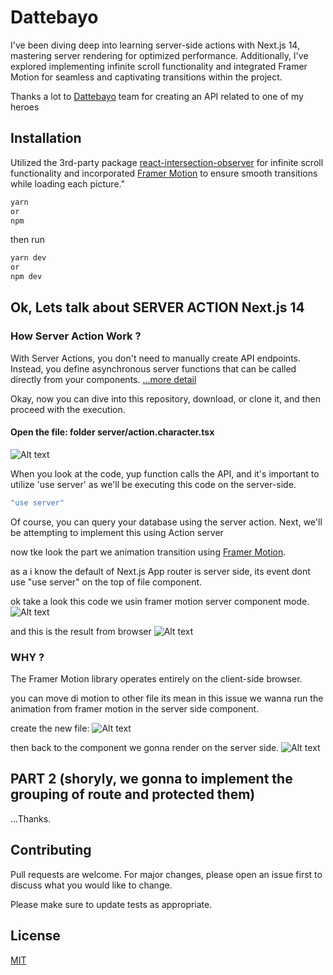 # Dattebayo

I've been diving deep into learning server-side actions with Next.js 14, mastering server rendering for optimized performance. Additionally, I've explored implementing infinite scroll functionality and integrated Framer Motion for seamless and captivating transitions within the project.

Thanks a lot to [Dattebayo](https://api-dattebayo.vercel.app/docs) team for creating an API related to one of my heroes

## Installation

Utilized the 3rd-party package [react-intersection-observer](https://www.npmjs.com/package/react-intersection-observer) for infinite scroll functionality and incorporated [Framer Motion](https://www.framer.com/motion/animation/) to ensure smooth transitions while loading each picture."

```bash
yarn
or
npm
```

then run

```bash
yarn dev
or
npm dev
```

## Ok, Lets talk about SERVER ACTION Next.js 14

### How Server Action Work ?

With Server Actions, you don't need to manually create API endpoints. Instead, you define asynchronous server functions that can be called directly from your components.
[...more detail](https://nextjs.org/docs/app/building-your-application/data-fetching/forms-and-mutations#how-server-actions-work)

Okay, now you can dive into this repository, download, or clone it, and then proceed with the execution.

#### Open the file: folder server/action.character.tsx

![Alt text](image.png)

When you look at the code, yup function calls the API, and it's important to utilize 'use server' as we'll be executing this code on the server-side.

```bash
"use server"
```

Of course, you can query your database using the server action. Next, we'll be attempting to implement this using Action server

now tke look the part we animation transition using [Framer Motion](https://www.framer.com/motion/animation/).

as a i know the default of Next.js App router is server side, its event dont use "use server" on the top of file component.

ok take a look this code we usin framer motion server component mode.
![Alt text](image-1.png)

and this is the result from browser
![Alt text](<Screenshot 2023-11-26 at 22.33.31.png>)

### WHY ?

The Framer Motion library operates entirely on the client-side browser.

you can move di motion to other file its mean in this issue we wanna run the animation from framer motion in the server side component.

create the new file:
![Alt text](image-2.png)

then back to the component we gonna render on the server side.
![Alt text](image-3.png)

## PART 2 (shoryly, we gonna to implement the grouping of route and protected them)

...Thanks.

## Contributing

Pull requests are welcome. For major changes, please open an issue first
to discuss what you would like to change.

Please make sure to update tests as appropriate.

## License

[MIT](https://choosealicense.com/licenses/mit/)
